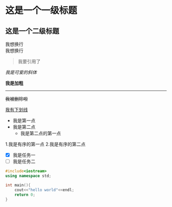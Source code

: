 # 这是一个一级标题
## 这是一个二级标题

我想换行<br/>我想换行

>我要引用了

*我是可爱的斜体*

**我是加粗**

***

~~我被删除啦~~

<u>我有下划线</u>

+ 我是第一点
+ 我是第二点
   + 我是第二点的第一点
  
1.我是有序的第一点
2.我是有序的第二点

- [x] 我是任务一
- [ ] 我是任务二

```C++
#include<iostream>
using namespace std;

int main(){
    cout<<"hello world"<<endl;
    return 0;
}
```
  

